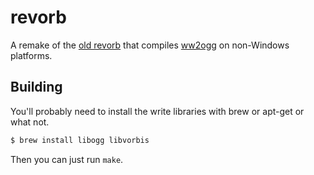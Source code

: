 revorb
======

A remake of the [old revorb](https://hydrogenaud.io/index.php/topic,64328.0.html/)
that compiles [ww2ogg](https://github.com/hcs64/ww2ogg) on non-Windows platforms.

## Building

You'll probably need to install the write libraries with brew or apt-get or what not.

```bash
$ brew install libogg libvorbis
```

Then you can just run `make`.
